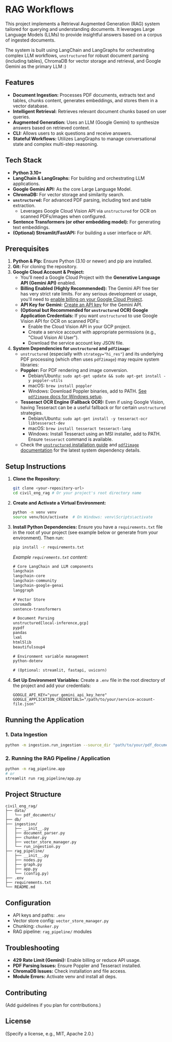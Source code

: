 # RAG Workflows

This project implements a Retrieval Augmented Generation (RAG) system tailored for querying and understanding documents. It leverages Large Language Models (LLMs) to provide insightful answers based on a corpus of ingested documents.

The system is built using LangChain and LangGraphs for orchestrating complex LLM workflows, `unstructured` for robust document parsing (including tables), ChromaDB for vector storage and retrieval, and Google Gemini as the primary LLM :)

## Features

*   **Document Ingestion:** Processes PDF documents, extracts text and tables, chunks content, generates embeddings, and stores them in a vector database.
*   **Intelligent Retrieval:** Retrieves relevant document chunks based on user queries.
*   **Augmented Generation:** Uses an LLM (Google Gemini) to synthesize answers based on retrieved context.
*   **CLI:** Allows users to ask questions and receive answers.
*   **Stateful Workflows:** Utilizes LangGraphs to manage conversational state and complex multi-step reasoning.

## Tech Stack

*   **Python 3.10+**
*   **LangChain & LangGraphs:** For building and orchestrating LLM applications.
*   **Google Gemini API:** As the core Large Language Model.
*   **ChromaDB:** For vector storage and similarity search.
*   **`unstructured`:** For advanced PDF parsing, including text and table extraction.
    *   Leverages Google Cloud Vision API via `unstructured` for OCR on scanned PDFs/images when configured.
*   **Sentence Transformers (or other embedding model):** For generating text embeddings.
*   **(Optional) Streamlit/FastAPI:** For building a user interface or API.

## Prerequisites

1.  **Python & Pip:** Ensure Python (3.10 or newer) and pip are installed.
2.  **Git:** For cloning the repository.
3.  **Google Cloud Account & Project:**
    *   You'll need a Google Cloud Project with the **Generative Language API (Gemini API)** enabled.
    *   **Billing Enabled (Highly Recommended):** The Gemini API free tier has very strict rate limits. For any serious development or usage, you'll need to [enable billing on your Google Cloud Project](https://cloud.google.com/billing/docs/how-to/modify-project).
    *   **API Key for Gemini:** [Create an API key](https://ai.google.dev/gemini-api/docs/api-key) for the Gemini API.
    *   **(Optional but Recommended for `unstructured` OCR) Google Application Credentials:** If you want `unstructured` to use Google Vision API for OCR on scanned PDFs:
        *   Enable the Cloud Vision API in your GCP project.
        *   Create a service account with appropriate permissions (e.g., "Cloud Vision AI User").
        *   Download the service account key JSON file.
4.  **System Dependencies for `unstructured` and `pdf2image`:**
    *   `unstructured` (especially with `strategy="hi_res"`) and its underlying PDF processing (which often uses `pdf2image`) may require system libraries:
    *   **Poppler:** For PDF rendering and image conversion.
        *   Debian/Ubuntu: `sudo apt-get update && sudo apt-get install -y poppler-utils`
        *   macOS: `brew install poppler`
        *   Windows: Download Poppler binaries, add to PATH. [See `pdf2image` docs for Windows setup](https://pypi.org/project/pdf2image/).
    *   **Tesseract OCR Engine (Fallback OCR):** Even if using Google Vision, having Tesseract can be a useful fallback or for certain `unstructured` strategies.
        *   Debian/Ubuntu: `sudo apt-get install -y tesseract-ocr libtesseract-dev`
        *   macOS: `brew install tesseract tesseract-lang`
        *   Windows: Install Tesseract using an MSI installer, add to PATH. Ensure `tesseract` command is available.
    *   Check the [`unstructured` installation guide](https://unstructured-io.github.io/unstructured/installing.html) and [`pdf2image` documentation](https://pypi.org/project/pdf2image/) for the latest system dependency details.

## Setup Instructions

1.  **Clone the Repository:**
    ```bash
    git clone <your-repository-url>
    cd civil_eng_rag # Or your project's root directory name
    ```

2.  **Create and Activate a Virtual Environment:**
    ```bash
    python -m venv venv
    source venv/bin/activate  # On Windows: venv\Scripts\activate
    ```

3.  **Install Python Dependencies:**
    Ensure you have a `requirements.txt` file in the root of your project (see example below or generate from your environment). Then run:
    ```bash
    pip install -r requirements.txt
    ```
    *Example `requirements.txt` content:*
    ```txt
    # Core LangChain and LLM components
    langchain
    langchain-core
    langchain-community
    langchain-google-genai
    langgraph

    # Vector Store
    chromadb
    sentence-transformers

    # Document Parsing
    unstructured[local-inference,gcp]
    pypdf
    pandas
    lxml
    html5lib
    beautifulsoup4

    # Environment variable management
    python-dotenv

    # (Optional: streamlit, fastapi, uvicorn)
    ```

4.  **Set Up Environment Variables:**
    Create a `.env` file in the root directory of the project and add your credentials:
    ```env
    GOOGLE_API_KEY="your_gemini_api_key_here"
    GOOGLE_APPLICATION_CREDENTIALS="/path/to/your/service-account-file.json"
    ```

## Running the Application

### 1. Data Ingestion

```bash
python -m ingestion.run_ingestion --source_dir "path/to/your/pdf_documents"
```

### 2. Running the RAG Pipeline / Application

```bash
python -m rag_pipeline.app
# or
streamlit run rag_pipeline/app.py
```

## Project Structure

```
civil_eng_rag/
├── data/
│   └── pdf_documents/
├── db/
├── ingestion/
│   ├── __init__.py
│   ├── document_parser.py
│   ├── chunker.py
│   ├── vector_store_manager.py
│   └── run_ingestion.py
├── rag_pipeline/
│   ├── __init__.py
│   ├── nodes.py
│   ├── graph.py
│   ├── app.py
│   └── (config.py)
├── .env
├── requirements.txt
└── README.md
```

## Configuration

- API keys and paths: `.env`
- Vector store config: `vector_store_manager.py`
- Chunking: `chunker.py`
- RAG pipeline: `rag_pipeline/` modules

## Troubleshooting

- **429 Rate Limit (Gemini):** Enable billing or reduce API usage.
- **PDF Parsing Issues:** Ensure Poppler and Tesseract installed.
- **ChromaDB Issues:** Check installation and file access.
- **Module Errors:** Activate venv and install all deps.

## Contributing

(Add guidelines if you plan for contributions.)

## License

(Specify a license, e.g., MIT, Apache 2.0.)
